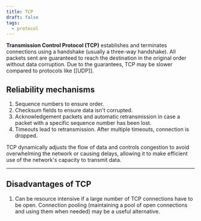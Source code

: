 ```yaml
---
title: TCP
draft: false
tags:
  - protocol
---
```

**Transmission Control Protocol (TCP)** establishes and terminates connections using a handshake (usually a three-way handshake). All packets sent are guaranteed to reach the destination in the original order without data corruption. Due to the guarantees, TCP may be slower compared to protocols like [[UDP]].

## Reliability mechanisms

1. Sequence numbers to ensure order.
2. Checksum fields to ensure data isn't corrupted.
3. Acknowledgement packets and automatic retransmission in case a packet with a specific sequence number has been lost.
5. Timeouts lead to retransmission. After multiple timeouts, connection is dropped.

TCP dynamically adjusts the flow of data and controls congestion to avoid overwhelming the network or causing delays, allowing it to make efficient use of the network's capacity to transmit data.

---

## Disadvantages of TCP

1. Can be resource intensive if a large number of TCP connections have to be open. Connection pooling (maintaining a pool of open connections and using them when needed) may be a useful alternative.


